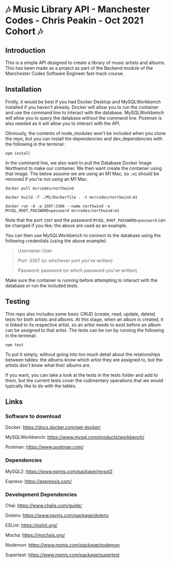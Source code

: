 # :notes: Music Library API - Manchester Codes - Chris Peakin - Oct 2021 Cohort :notes:

## Introduction

This is a simple API designed to create a library of music artists and albums. This has been made as a project as part of the Backend module of the Manchester Codes Software Engineer fast-track course.

## Installation

Firstly, it would be best if you had Docker Desktop and MySQLWorkbench installed if you haven't already. Docker will allow you to run the container and use the command line to interact with the database. MySQLWorkbench will allow you to query the database without the command line. Postman is also needed as it will allow you to interact with the API.

Obviously, the contents of node_modules won't be included when you clone the repo, but you can install the dependencies and dev_dependencies with the following in the terminal:

`npm install`

In the command line, we also want to pull the Database Docker Image Northwind to make our container. We then want create the container using that image. The below assume we are using an M1 Mac, so `:m1` should be removed if you're not using an M1 Mac.

`docker pull mcrcodes/northwind`

`docker build -f ./M1/Dockerfile . -t mcrcodes/northwind:m1`

`docker run -d -p 3307:3306 --name northwind -e MYSQL_ROOT_PASSWORD=password mcrcodes/northwind:m1`

Note that the port `3307` and the password `MYSQL_ROOT_PASSWORD=password` can be changed if you like; the above are used as an example.

You can then use MySQLWorkbench to connect to the database using the following credentials (using the above example):

> Username: User

> Port: 3307 (or whichever port you've written)

> Password: password (or which password you've written)

Make sure the container is running before attempting to interact with the database or run the included tests.

## Testing

This repo also includes some basic CRUD (create, read, update, delete) tests for both artists and albums. At this stage, when an album is created, it is linked to its respective artist, so an artist needs to exist before an album can be assigned to that artist. The tests can be run by running the following in the terminal:

`npm test`

To put it simply, without going into too much detail about the relationships between tables: the albums know which artist they are assigned to, but the artists don't know what their albums are.

If you want, you can take a look at the tests in the tests folder and add to them, but the current tests cover the rudimentary operations that we would typically like to do with the tables.

## Links
### Software to download

Docker: https://docs.docker.com/get-docker/

MySQLWorkbench: https://www.mysql.com/products/workbench/

Postman: https://www.postman.com/

### Dependencies

MySQL2: https://www.npmjs.com/package/mysql2

Express: https://expressjs.com/

### Development Dependencies

Chai: https://www.chaijs.com/guide/

Dotenv: https://www.npmjs.com/package/dotenv

ESLint: https://eslint.org/

Mocha: https://mochajs.org/

Nodemon: https://www.npmjs.com/package/nodemon

Supertest: https://www.npmjs.com/package/supertest